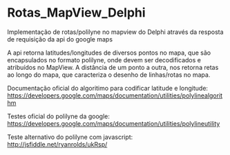 # Rotas_MapView_Delphi
Implementação de rotas/polilyne no mapview do Delphi através da resposta de requisição da api do google maps

A api retorna latitudes/longitudes de diversos pontos no mapa, que são encapsulados no formato polilyne, onde devem ser decodificados e atribuídos no MapView.
A distância de um ponto a outra, nos retorna retas ao longo do mapa, que caracteriza o desenho de linhas/rotas no mapa.


Documentação oficial do algoritimo para codificar latitude e longitude:
https://developers.google.com/maps/documentation/utilities/polylinealgorithm

Testes oficial do polilyne da google:
https://developers.google.com/maps/documentation/utilities/polylineutility

Teste alternativo do polilyne com javascript:
http://jsfiddle.net/ryanrolds/ukRsp/

